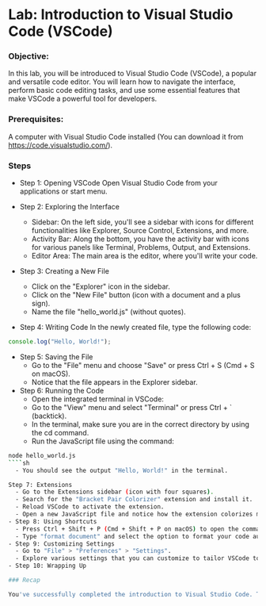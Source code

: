 # Lab: Introduction to Visual Studio Code (VSCode)

### Objective: 

In this lab, you will be introduced to Visual Studio Code (VSCode), a popular and versatile code editor. You will learn how to navigate the interface, perform basic code editing tasks, and use some essential features that make VSCode a powerful tool for developers.

### Prerequisites:

A computer with Visual Studio Code installed (You can download it from https://code.visualstudio.com/).


### Steps 

- Step 1: Opening VSCode
Open Visual Studio Code from your applications or start menu.
- Step 2: Exploring the Interface
  - Sidebar: On the left side, you'll see a sidebar with icons for different functionalities like Explorer, Source Control, Extensions, and more.
  - Activity Bar: Along the bottom, you have the activity bar with icons for various panels like Terminal, Problems, Output, and Extensions.
  - Editor Area: The main area is the editor, where you'll write your code.

- Step 3: Creating a New File
  - Click on the "Explorer" icon in the sidebar.
  - Click on the "New File" button (icon with a document and a plus sign).
  - Name the file "hello_world.js" (without quotes).
- Step 4: Writing Code
In the newly created file, type the following code:
```js
console.log("Hello, World!");
```

- Step 5: Saving the File
  - Go to the "File" menu and choose "Save" or press Ctrl + S (Cmd + S on macOS).
  - Notice that the file appears in the Explorer sidebar.
- Step 6: Running the Code
  - Open the integrated terminal in VSCode:
  - Go to the "View" menu and select "Terminal" or press Ctrl + ` (backtick).
  - In the terminal, make sure you are in the correct directory by using the cd command.
  - Run the JavaScript file using the command:
```sh
node hello_world.js
````sh
  - You should see the output "Hello, World!" in the terminal.

Step 7: Extensions
  - Go to the Extensions sidebar (icon with four squares).
  - Search for the "Bracket Pair Colorizer" extension and install it.
  - Reload VSCode to activate the extension.
  - Open a new JavaScript file and notice how the extension colorizes matching brackets for better code readability.
- Step 8: Using Shortcuts
  - Press Ctrl + Shift + P (Cmd + Shift + P on macOS) to open the command palette.
  - Type "format document" and select the option to format your code automatically.
- Step 9: Customizing Settings
  - Go to "File" > "Preferences" > "Settings".
  - Explore various settings that you can customize to tailor VSCode to your preferences.
- Step 10: Wrapping Up

### Recap

You've successfully completed the introduction to Visual Studio Code. This versatile code editor offers numerous features that will enhance your coding experience. Experiment with different extensions, keyboard shortcuts, and settings to make VSCode work best for you.






